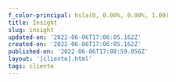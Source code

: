 ```yaml
---
f_color-principal: hsla(0, 0.00%, 0.00%, 1.00)
title: Insight
slug: insight
updated-on: '2022-06-06T17:06:05.162Z'
created-on: '2022-06-06T17:06:05.162Z'
published-on: '2022-06-06T17:08:59.056Z'
layout: '[cliente].html'
tags: cliente
---
```



